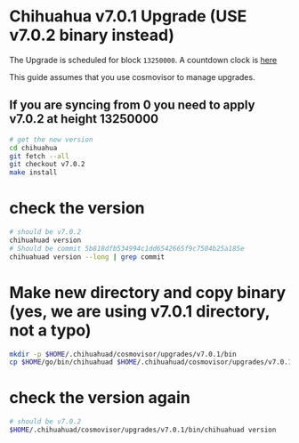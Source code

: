 # Chihuahua v7.0.1 Upgrade (USE v7.0.2 binary instead)

The Upgrade is scheduled for block `13250000`. A countdown clock is [here](https://www.mintscan.io/chihuahua/blocks/13250000)

This guide assumes that you use cosmovisor to manage upgrades.

## If you are syncing from 0 you need to apply v7.0.2 at height 13250000

```bash
# get the new version
cd chihuahua
git fetch --all
git checkout v7.0.2
make install
```

# check the version

```bash
# should be v7.0.2
chihuahuad version
# Should be commit 5b818dfb534994c1dd6542665f9c7504b25a185e
chihuahuad version --long | grep commit
```

# Make new directory and copy binary (yes, we are using v7.0.1 directory, not a typo)

```bash
mkdir -p $HOME/.chihuahuad/cosmovisor/upgrades/v7.0.1/bin
cp $HOME/go/bin/chihuahuad $HOME/.chihuahuad/cosmovisor/upgrades/v7.0.1/bin
```

# check the version again

```bash
# should be v7.0.2
$HOME/.chihuahuad/cosmovisor/upgrades/v7.0.1/bin/chihuahuad version
```
